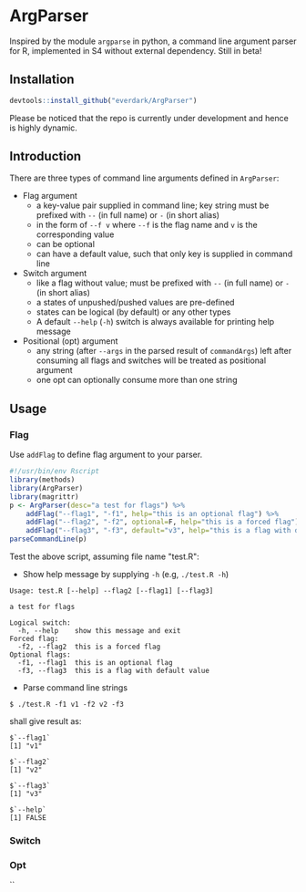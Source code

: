 # ArgParser
Inspired by the module `argparse` in python, a command line argument parser for R, implemented in S4 without external dependency. Still in beta!

## Installation
```R
devtools::install_github("everdark/ArgParser")
```
Please be noticed that the repo is currently under development and hence is highly dynamic.

## Introduction
There are three types of command line arguments defined in `ArgParser`:
+ Flag argument
    + a key-value pair supplied in command line; key string must be prefixed with `--` (in full name) or `-` (in short alias)
    + in the form of `--f v` where `--f` is the flag name and `v` is the corresponding value
    + can be optional
    + can have a default value, such that only key is supplied in command line
+ Switch argument
    + like a flag without value; must be prefixed with `--` (in full name) or `-` (in short alias)
    + a states of unpushed/pushed values are pre-defined
    + states can be logical (by default) or any other types
    + A default `--help` (`-h`) switch is always available for printing help message
+ Positional (opt) argument
    + any string (after `--args` in the parsed result of `commandArgs`) left after consuming all flags and switches will be treated as positional argument
    + one opt can optionally consume more than one string

## Usage
### Flag
Use `addFlag` to define flag argument to your parser.

```R
#!/usr/bin/env Rscript
library(methods)
library(ArgParser)
library(magrittr)
p <- ArgParser(desc="a test for flags") %>% 
    addFlag("--flag1", "-f1", help="this is an optional flag") %>%
    addFlag("--flag2", "-f2", optional=F, help="this is a forced flag") %>%
    addFlag("--flag3", "-f3", default="v3", help="this is a flag with default value")
parseCommandLine(p)
```
Test the above script, assuming file name "test.R":
+ Show help message by supplying `-h` (e.g, `./test.R -h`)
```
Usage: test.R [--help] --flag2 [--flag1] [--flag3]

a test for flags

Logical switch:
  -h, --help    show this message and exit
Forced flag:
  -f2, --flag2  this is a forced flag
Optional flags:
  -f1, --flag1  this is an optional flag
  -f3, --flag3  this is a flag with default value
```
+ Parse command line strings
```
$ ./test.R -f1 v1 -f2 v2 -f3
```
shall give result as:
```
$`--flag1`
[1] "v1"

$`--flag2`
[1] "v2"

$`--flag3`
[1] "v3"

$`--help`
[1] FALSE
```

### Switch

### Opt

``
